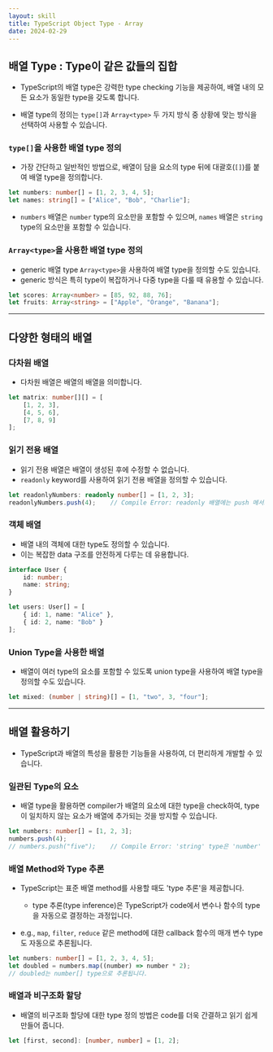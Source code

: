 ```yaml
---
layout: skill
title: TypeScript Object Type - Array
date: 2024-02-29
---
```





## 배열 Type : Type이 같은 값들의 집합

- TypeScript의 배열 type은 강력한 type checking 기능을 제공하여, 배열 내의 모든 요소가 동일한 type을 갖도록 합니다.

- 배열 type의 정의는 `type[]`과 `Array<type>` 두 가지 방식 중 상황에 맞는 방식을 선택하여 사용할 수 있습니다.


### `type[]`을 사용한 배열 type 정의

- 가장 간단하고 일반적인 방법으로, 배열이 담을 요소의 type 뒤에 대괄호(`[]`)를 붙여 배열 type을 정의합니다.

```typescript
let numbers: number[] = [1, 2, 3, 4, 5];
let names: string[] = ["Alice", "Bob", "Charlie"];
```

- `numbers` 배열은 `number` type의 요소만을 포함할 수 있으며, `names` 배열은 `string` type의 요소만을 포함할 수 있습니다.


### `Array<type>`을 사용한 배열 type 정의

- generic 배열 type `Array<type>`을 사용하여 배열 type을 정의할 수도 있습니다.
- generic 방식은 특히 type이 복잡하거나 다중 type을 다룰 때 유용할 수 있습니다.

```typescript
let scores: Array<number> = [85, 92, 88, 76];
let fruits: Array<string> = ["Apple", "Orange", "Banana"];
```




---




## 다양한 형태의 배열


### 다차원 배열

- 다차원 배열은 배열의 배열을 의미합니다.

```typescript
let matrix: number[][] = [
    [1, 2, 3],
    [4, 5, 6],
    [7, 8, 9]
];
```


### 읽기 전용 배열

- 읽기 전용 배열은 배열이 생성된 후에 수정할 수 없습니다.
- `readonly` keyword를 사용하여 읽기 전용 배열을 정의할 수 있습니다.

```typescript
let readonlyNumbers: readonly number[] = [1, 2, 3];
readonlyNumbers.push(4);    // Compile Error: readonly 배열에는 push 메서드를 사용할 수 없습니다.
```


### 객체 배열

- 배열 내의 객체에 대한 type도 정의할 수 있습니다.
- 이는 복잡한 data 구조를 안전하게 다루는 데 유용합니다.

```typescript
interface User {
    id: number;
    name: string;
}

let users: User[] = [
    { id: 1, name: "Alice" },
    { id: 2, name: "Bob" }
];
```


### Union Type을 사용한 배열

- 배열이 여러 type의 요소를 포함할 수 있도록 union type을 사용하여 배열 type을 정의할 수도 있습니다.

```typescript
let mixed: (number | string)[] = [1, "two", 3, "four"];
```




---




## 배열 활용하기

- TypeScript과 배열의 특성을 활용한 기능들을 사용하여, 더 편리하게 개발할 수 있습니다.


### 일관된 Type의 요소

- 배열 type을 활용하면 compiler가 배열의 요소에 대한 type을 check하여, type이 일치하지 않는 요소가 배열에 추가되는 것을 방지할 수 있습니다.

```typescript
let numbers: number[] = [1, 2, 3];
numbers.push(4);
// numbers.push("five");    // Compile Error: 'string' type은 'number' type 배열에 할당할 수 없습니다.
```


### 배열 Method와 Type 추론

- TypeScript는 표준 배열 method를 사용할 때도 'type 추론'을 제공합니다.
    - type 추론(type inference)은 TypeScript가 code에서 변수나 함수의 type을 자동으로 결정하는 과정입니다.

- e.g., `map`, `filter`, `reduce` 같은 method에 대한 callback 함수의 매개 변수 type도 자동으로 추론됩니다.

```typescript
let numbers: number[] = [1, 2, 3, 4, 5];
let doubled = numbers.map((number) => number * 2);
// doubled는 number[] type으로 추론됩니다.
```


### 배열과 비구조화 할당

- 배열의 비구조화 할당에 대한 type 정의 방법은 code를 더욱 간결하고 읽기 쉽게 만들어 줍니다.

```typescript
let [first, second]: [number, number] = [1, 2];
```
